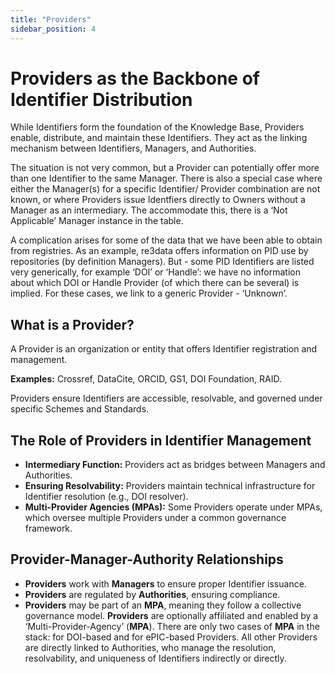 ```yaml
---
title: "Providers"
sidebar_position: 4
---
```

# Providers as the Backbone of Identifier Distribution

While Identifiers form the foundation of the Knowledge Base, Providers enable, distribute, and maintain these Identifiers. They act as the linking mechanism between Identifiers, Managers, and Authorities.

The situation is not very common, but a Provider can potentially offer more than one Identifier to the same Manager. There is also a special case where either the Manager(s) for a specific Identifier/ Provider combination are not known, or where Providers issue Identfiers directly to Owners without a Manager as an intermediary. The accommodate this, there is a ‘Not Applicable’ Manager instance in the table.

A complication arises for some of the data that we have been able to obtain from registries. 
As an example, re3data offers information on PID use by repositories (by definition Managers). But - some PID Identifiers are listed very generically, for example ‘DOI’ or ‘Handle’: we have no information about which DOI or Handle Provider (of which there can be several) is implied.
For these cases, we link to a generic Provider - ‘Unknown’.


## What is a Provider?

A Provider is an organization or entity that offers Identifier registration and management.

**Examples:** Crossref, DataCite, ORCID, GS1, DOI Foundation, RAID.

Providers ensure Identifiers are accessible, resolvable, and governed under specific Schemes and Standards.

## The Role of Providers in Identifier Management

- **Intermediary Function:** Providers act as bridges between Managers and Authorities.
- **Ensuring Resolvability:** Providers maintain technical infrastructure for Identifier resolution (e.g., DOI resolver).
- **Multi-Provider Agencies (MPAs):** Some Providers operate under MPAs, which oversee multiple Providers under a common governance framework.

## Provider-Manager-Authority Relationships

- **Providers** work with **Managers** to ensure proper Identifier issuance.
- **Providers** are regulated by **Authorities**, ensuring compliance.
- **Providers** may be part of an **MPA**, meaning they follow a collective governance model. **Providers** are optionally affiliated and enabled by a ‘Multi-Provider-Agency’ (**MPA**).  There are only two cases of **MPA** in the stack: for DOI-based and for ePIC-based Providers. All other Providers are directly linked to Authorities, who manage the resolution, resolvability, and uniqueness of Identifiers indirectly or directly. 
